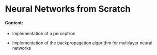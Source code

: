 # Neural Networks from Scratch

#### Content:

* Implementation of a perceptron

* Implementation of the backpropagation algorithm for multilayer neural networks

